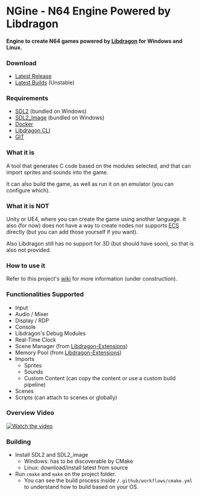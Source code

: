 # NGine - N64 Engine Powered by Libdragon

#### Engine to create N64 games powered by [Libdragon](https://github.com/DragonMinded/libdragon) for Windows and Linux.

### Download

- [Latest Release](https://github.com/stefanmielke/ngine/releases/latest)
- [Latest Builds](https://github.com/stefanmielke/ngine/actions) (Unstable)

### Requirements

- [SDL2](https://www.libsdl.org/index.php) (bundled on Windows)
- [SDL2_Image](https://www.libsdl.org/projects/SDL_image/) (bundled on Windows)
- [Docker](https://www.docker.com/get-started)
- [Libdragon CLI](https://github.com/anacierdem/libdragon-docker)
- [GIT](https://git-scm.com/downloads)

### What it is

A tool that generates C code based on the modules selected, and that can import sprites and sounds into the game.

It can also build the game, as well as run it on an emulator (you can configure which).

### What it is NOT

Unity or UE4, where you can create the game using another language. It also (for now) does not have a way to create
nodes nor supports [ECS](https://en.wikipedia.org/wiki/Entity_component_system) directly (but you can add those yourself
if you want).

Also Libdragon still has no support for 3D (but should have soon), so that is also not provided.

### How to use it

Refer to this project's [wiki](https://github.com/stefanmielke/ngine/wiki) for more information (under construction).

### Functionalities Supported

- Input
- Audio / Mixer
- Display / RDP
- Console
- Libdragon's Debug Modules
- Real-Time Clock
- Scene Manager (from [Libdragon-Extensions](https://github.com/stefanmielke/libdragon-extensions))
- Memory Pool (from [Libdragon-Extensions](https://github.com/stefanmielke/libdragon-extensions))
- Imports
    - Sprites
    - Sounds
    - Custom Content (can copy the content or use a custom build pipeline)
- Scenes
- Scripts (can attach to scenes or globally)

### Overview Video

[![Watch the video](https://img.youtube.com/vi/jswC7u4MbQ0/default.jpg)](https://youtu.be/jswC7u4MbQ0)

### Building

- Install SDL2 and SDL2_image
    - Windows: has to be discoverable by CMake
    - Linux: download/install latest from source
- Run `cmake` and `make` on the project folder.
    - You can see the build process inside `/.github/workflows/cmake.yml` to understand how to build based on your OS.